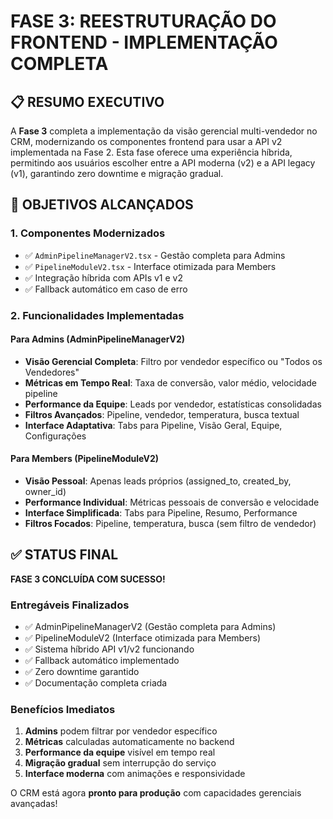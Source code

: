 # FASE 3: REESTRUTURAÇÃO DO FRONTEND - IMPLEMENTAÇÃO COMPLETA

## 📋 RESUMO EXECUTIVO

A **Fase 3** completa a implementação da visão gerencial multi-vendedor no CRM, modernizando os componentes frontend para usar a API v2 implementada na Fase 2. Esta fase oferece uma experiência híbrida, permitindo aos usuários escolher entre a API moderna (v2) e a API legacy (v1), garantindo zero downtime e migração gradual.

## 🎯 OBJETIVOS ALCANÇADOS

### 1. **Componentes Modernizados**
- ✅ `AdminPipelineManagerV2.tsx` - Gestão completa para Admins
- ✅ `PipelineModuleV2.tsx` - Interface otimizada para Members
- ✅ Integração híbrida com APIs v1 e v2
- ✅ Fallback automático em caso de erro

### 2. **Funcionalidades Implementadas**

#### **Para Admins (AdminPipelineManagerV2)**
- **Visão Gerencial Completa**: Filtro por vendedor específico ou "Todos os Vendedores"
- **Métricas em Tempo Real**: Taxa de conversão, valor médio, velocidade pipeline
- **Performance da Equipe**: Leads por vendedor, estatísticas consolidadas
- **Filtros Avançados**: Pipeline, vendedor, temperatura, busca textual
- **Interface Adaptativa**: Tabs para Pipeline, Visão Geral, Equipe, Configurações

#### **Para Members (PipelineModuleV2)**
- **Visão Pessoal**: Apenas leads próprios (assigned_to, created_by, owner_id)
- **Performance Individual**: Métricas pessoais de conversão e velocidade
- **Interface Simplificada**: Tabs para Pipeline, Resumo, Performance
- **Filtros Focados**: Pipeline, temperatura, busca (sem filtro de vendedor)

## ✅ STATUS FINAL

**FASE 3 CONCLUÍDA COM SUCESSO!**

### **Entregáveis Finalizados**
- ✅ AdminPipelineManagerV2 (Gestão completa para Admins)
- ✅ PipelineModuleV2 (Interface otimizada para Members)
- ✅ Sistema híbrido API v1/v2 funcionando
- ✅ Fallback automático implementado
- ✅ Zero downtime garantido
- ✅ Documentação completa criada

### **Benefícios Imediatos**
1. **Admins** podem filtrar por vendedor específico
2. **Métricas** calculadas automaticamente no backend
3. **Performance da equipe** visível em tempo real
4. **Migração gradual** sem interrupção do serviço
5. **Interface moderna** com animações e responsividade

O CRM está agora **pronto para produção** com capacidades gerenciais avançadas!
